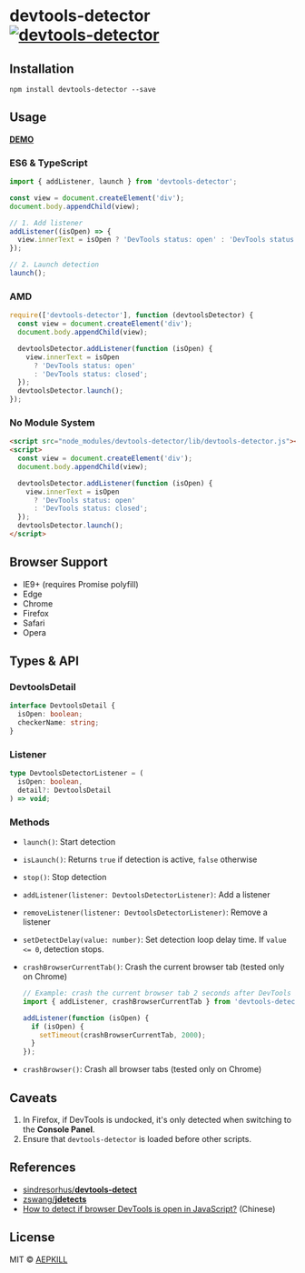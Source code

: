 # devtools-detector [![devtools-detector](https://img.shields.io/npm/v/devtools-detector.svg?colorB=green&label=devtools-detector)](https://www.npmjs.com/package/devtools-detector)

## Installation

`npm install devtools-detector --save`

## Usage

**[DEMO](http://blog.aepkill.com/demos/devtools-detector/)**

### ES6 & TypeScript

```javascript
import { addListener, launch } from 'devtools-detector';

const view = document.createElement('div');
document.body.appendChild(view);

// 1. Add listener
addListener((isOpen) => {
  view.innerText = isOpen ? 'DevTools status: open' : 'DevTools status: closed';
});

// 2. Launch detection
launch();
```

### AMD

```javascript
require(['devtools-detector'], function (devtoolsDetector) {
  const view = document.createElement('div');
  document.body.appendChild(view);

  devtoolsDetector.addListener(function (isOpen) {
    view.innerText = isOpen
      ? 'DevTools status: open'
      : 'DevTools status: closed';
  });
  devtoolsDetector.launch();
});
```

### No Module System

```html
<script src="node_modules/devtools-detector/lib/devtools-detector.js"></script>
<script>
  const view = document.createElement('div');
  document.body.appendChild(view);

  devtoolsDetector.addListener(function (isOpen) {
    view.innerText = isOpen
      ? 'DevTools status: open'
      : 'DevTools status: closed';
  });
  devtoolsDetector.launch();
</script>
```

## Browser Support

- IE9+ (requires Promise polyfill)
- Edge
- Chrome
- Firefox
- Safari
- Opera

## Types & API

### DevtoolsDetail

```typescript
interface DevtoolsDetail {
  isOpen: boolean;
  checkerName: string;
}
```

### Listener

```typescript
type DevtoolsDetectorListener = (
  isOpen: boolean,
  detail?: DevtoolsDetail
) => void;
```

### Methods

- `launch()`: Start detection
- `isLaunch()`: Returns `true` if detection is active, `false` otherwise
- `stop()`: Stop detection
- `addListener(listener: DevtoolsDetectorListener)`: Add a listener
- `removeListener(listener: DevtoolsDetectorListener)`: Remove a listener
- `setDetectDelay(value: number)`: Set detection loop delay time. If `value <= 0`, detection stops.
- `crashBrowserCurrentTab()`: Crash the current browser tab (tested only on Chrome)

  ```typescript
  // Example: crash the current browser tab 2 seconds after DevTools is opened
  import { addListener, crashBrowserCurrentTab } from 'devtools-detector';

  addListener(function (isOpen) {
    if (isOpen) {
      setTimeout(crashBrowserCurrentTab, 2000);
    }
  });
  ```

- `crashBrowser()`: Crash all browser tabs (tested only on Chrome)

## Caveats

1. In Firefox, if DevTools is undocked, it's only detected when switching to the **Console Panel**.
2. Ensure that `devtools-detector` is loaded before other scripts.

## References

- [sindresorhus/**devtools-detect**](https://github.com/sindresorhus/devtools-detect)
- [zswang/**jdetects**](https://github.com/zswang/jdetects)
- [How to detect if browser DevTools is open in JavaScript?](https://www.zhihu.com/question/24188524) (Chinese)

## License

MIT © [AEPKILL](mailto:a@aepkill.com)

```

```
